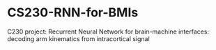 # CS230-RNN-for-BMIs
C230 project: Recurrent Neural Network for brain-machine interfaces: decoding arm kinematics from intracortical signal
